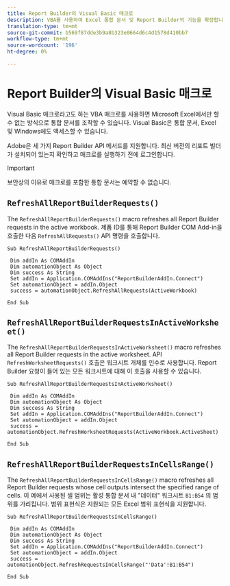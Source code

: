 ```yaml
---
title: Report Builder의 Visual Basic 매크로
description: VBA를 사용하여 Excel 통합 문서 및 Report Builder의 기능을 확장합니다.
translation-type: tm+mt
source-git-commit: b569f87dde3b9a8b323e0664d6c4d1578d410bb7
workflow-type: tm+mt
source-wordcount: '196'
ht-degree: 0%

---
```



# Report Builder의 Visual Basic 매크로

Visual Basic 매크로라고도 하는 VBA 매크로를 사용하면 Microsoft Excel에서만 할 수 없는 방식으로 통합 문서를 조작할 수 있습니다. Visual Basic은 통합 문서, Excel 및 Windows에도 액세스할 수 있습니다.

Adobe은 세 가지 Report Builder API 메서드를 지원합니다. 최신 버전의 리포트 빌더가 설치되어 있는지 확인하고 매크로를 실행하기 전에 로그인합니다.

>[!IMPORTANT]
>
>보안상의 이유로 매크로를 포함한 통합 문서는 예약할 수 없습니다.

## `RefreshAllReportBuilderRequests()`

The `RefreshAllReportBuilderRequests()` macro refreshes all Report Builder requests in the active workbook. 제품 ID를 통해 Report Builder COM Add-in을 호출한 다음 `RefreshAllRequests()` API 명령을 호출합니다.

```vba
Sub RefreshAllReportBuilderRequests()
 
 Dim addIn As COMAddIn
 Dim automationObject As Object
 Dim success As String
 Set addIn = Application.COMAddIns("ReportBuilderAddIn.Connect")
 Set automationObject = addIn.Object
 success = automationObject.RefreshAllRequests(ActiveWorkbook)
 
End Sub
```

## `RefreshAllReportBuilderRequestsInActiveWorksheet()`

The `RefreshAllReportBuilderRequestsInActiveWorksheet()` macro refreshes all Report Builder requests in the active worksheet. API `RefreshWorksheetRequests()` 호출은 워크시트 개체를 인수로 사용합니다. Report Builder 요청이 들어 있는 모든 워크시트에 대해 이 호출을 사용할 수 있습니다.

```vba
Sub RefreshAllReportBuilderRequestsInActiveWorksheet()
 
 Dim addIn As COMAddIn
 Dim automationObject As Object
 Dim success As String
 Set addIn = Application.COMAddIns("ReportBuilderAddIn.Connect")
 Set automationObject = addIn.Object
 success = automationObject.RefreshWorksheetRequests(ActiveWorkbook.ActiveSheet)
 
End Sub
```

## `RefreshAllReportBuilderRequestsInCellsRange()`

The `RefreshAllReportBuilderRequestsInCellsRange()` macro refreshes all Report Builder requests whose cell outputs intersect the specified range of cells. 이 예에서 사용된 셀 범위는 활성 통합 문서 내 &quot;데이터&quot; 워크시트 `B1:B54` 의 범위를 가리킵니다. 범위 표현식은 지원되는 모든 Excel 범위 표현식을 지원합니다.

```vba
Sub RefreshAllReportBuilderRequestsInCellsRange()
 
 Dim addIn As COMAddIn
 Dim automationObject As Object
 Dim success As String
 Set addIn = Application.COMAddIns("ReportBuilderAddIn.Connect")
 Set automationObject = addIn.Object
 success = automationObject.RefreshRequestsInCellsRange("'Data'!B1:B54")
  
End Sub
```
